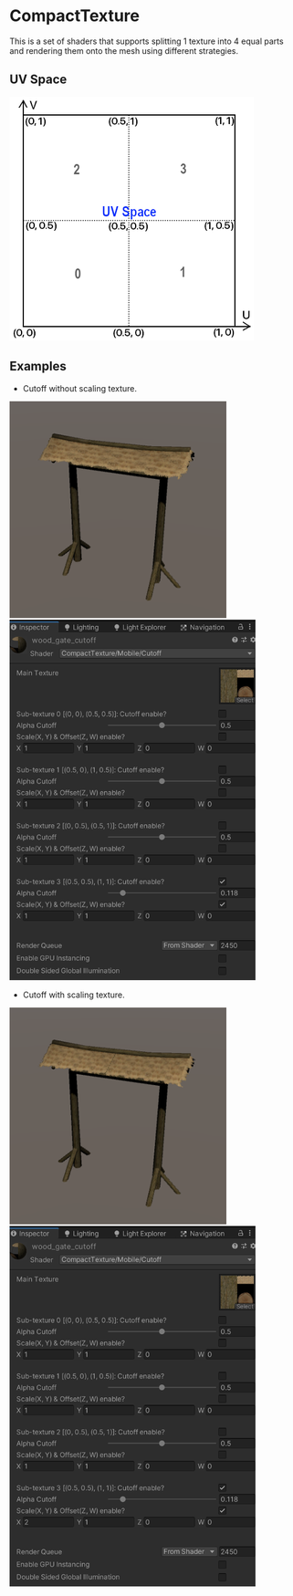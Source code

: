# CompactTexture
This is a set of shaders that supports splitting 1 texture into 4 equal parts and rendering them onto the mesh using different strategies.

## UV Space
<img src="/Documents/Images/uvspace.png" width="428" height="428" alt="UV Space"></img>

## Examples
- Cutoff without scaling texture.

<img src="/Documents/Images/exampleA.png" width="380" height="380" alt="example A"></img>
<img src="/Documents/Images/materialA.png" width="431" height="632" alt="material A"></img>
- Cutoff with scaling texture.

<img src="/Documents/Images/exampleB.png" width="380" height="380" alt="example B"></img>
<img src="/Documents/Images/materialB.png" width="431" height="632" alt="material B"></img>
